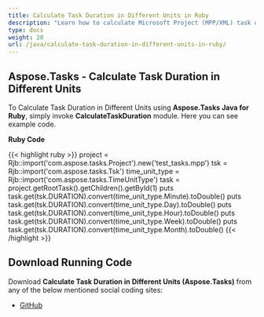 ```yaml
---
title: Calculate Task Duration in Different Units in Ruby
description: "Learn how to calculate Microsoft Project (MPP/XML) task durations using Aspose.Tasks Java for Ruby."
type: docs
weight: 20
url: /java/calculate-task-duration-in-different-units-in-ruby/
---
```


## **Aspose.Tasks - Calculate Task Duration in Different Units**
To Calculate Task Duration in Different Units using **Aspose.Tasks Java for Ruby**, simply invoke **CalculateTaskDuration** module. Here you can see example code.

**Ruby Code**

{{< highlight ruby >}}
project = Rjb::import('com.aspose.tasks.Project').new('test_tasks.mpp')
tsk = Rjb::import('com.aspose.tasks.Tsk')
time_unit_type = Rjb::import('com.aspose.tasks.TimeUnitType')
task = project.getRootTask().getChildren().getById(1)
puts task.get(tsk.DURATION).convert(time_unit_type.Minute).toDouble()
puts task.get(tsk.DURATION).convert(time_unit_type.Day).toDouble()
puts task.get(tsk.DURATION).convert(time_unit_type.Hour).toDouble()
puts task.get(tsk.DURATION).convert(time_unit_type.Week).toDouble()
puts task.get(tsk.DURATION).convert(time_unit_type.Month).toDouble()
{{< /highlight >}}

## **Download Running Code**
Download **Calculate Task Duration in Different Units (Aspose.Tasks)** from any of the below mentioned social coding sites:

- [GitHub](https://github.com/aspose-tasks/Aspose.Tasks-for-Java/blob/master/Plugins/Aspose_Tasks_Java_for_Ruby/lib/asposetasksjava/Tasks/calculatetaskduration.rb)
